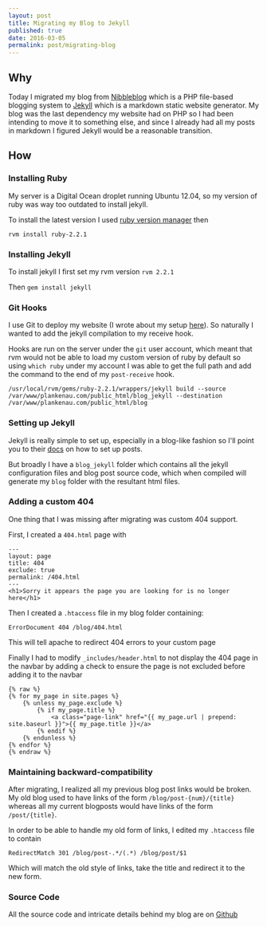 ```yaml
---
layout: post
title: Migrating my Blog to Jekyll
published: true
date: 2016-03-05
permalink: post/migrating-blog
---
```


## Why

Today I migrated my blog from [Nibbleblog](http://www.nibbleblog.com/) which is a PHP file-based blogging
system to [Jekyll](http://jekyllrb.com/) which is a markdown static website generator. My blog was
the last dependency my website had on PHP so I had been intending to move it to something else, and since
I already had all my posts in markdown I figured Jekyll would be a reasonable transition.

## How

### Installing Ruby 

My server is a Digital Ocean droplet running Ubuntu 12.04, so my version of ruby was way too outdated to install jekyll.

To install the latest version I used [ruby version manager](https://rvm.io/) then

`rvm install ruby-2.2.1`

### Installing Jekyll

To install jekyll I first set my rvm version `rvm 2.2.1`

Then `gem install jekyll`

### Git Hooks

I use Git to deploy my website (I wrote about my setup [here](http://plankenau.com/blog/post/using-git-to-deploy-a-website)). So naturally I wanted to add the jekyll compilation to my receive hook.

Hooks are run on the server under the `git` user account, which meant that rvm would not be able to load
my custom version of ruby by default so using `which ruby` under my account I was able to get the full path
and add the command to the end of my `post-receive` hook.

`/usr/local/rvm/gems/ruby-2.2.1/wrappers/jekyll build --source /var/www/plankenau.com/public_html/blog_jekyll --destination /var/www/plankenau.com/public_html/blog`


### Setting up Jekyll


Jekyll is really simple to set up, especially in a blog-like fashion so I'll point you to their [docs](https://jekyllrb.com/docs/posts/) on how to set up posts.

But broadly I have a `blog_jekyll` folder which contains all the jekyll configuration files and blog post source code,
which when compiled will generate my `blog` folder with the resultant html files.

### Adding a custom 404

One thing that I was missing after migrating was custom 404 support. 

First, I created a `404.html` page with 

```
---
layout: page
title: 404
exclude: true
permalink: /404.html
---
<h1>Sorry it appears the page you are looking for is no longer here</h1>
```

Then I created a `.htaccess` file in my blog folder containing:

`ErrorDocument 404 /blog/404.html`

This will tell apache to redirect 404 errors to your custom page

Finally I had to modify `_includes/header.html` to not display the 404 page in the navbar by
adding a check to ensure the page is not excluded before adding it to the navbar

```
{% raw %}
{% for my_page in site.pages %}
	{% unless my_page.exclude %}
		{% if my_page.title %}
			<a class="page-link" href="{{ my_page.url | prepend: site.baseurl }}">{{ my_page.title }}</a>
		{% endif %}
	{% endunless %}
{% endfor %}
{% endraw %}
```


### Maintaining backward-compatibility

After migrating, I realized all my previous blog post links would be broken.
My old blog used to have links of the form `/blog/post-{num}/{title}` whereas
all my current blogposts would have links of the form `/post/{title}`.

In order to be able to handle my old form of links, I edited my `.htaccess` file to contain

`RedirectMatch 301 /blog/post-.*/(.*) /blog/post/$1`

Which will match the old style of links, take the title and redirect it to the new form.

### Source Code

All the source code and intricate details behind my blog are on [Github](https://github.com/pato/plankenau)

